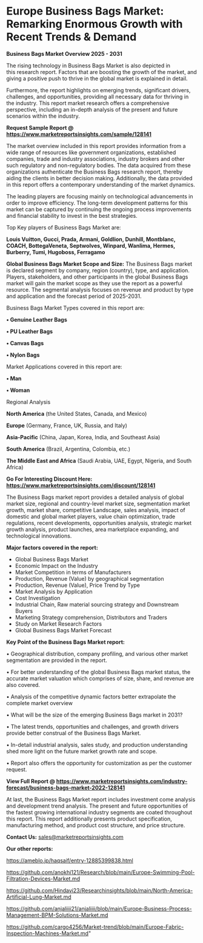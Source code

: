 # Europe Business Bags Market: Remarking Enormous Growth with Recent Trends & Demand

<Strong> Business Bags Market Overview 2025 - 2031</strong>

The rising technology in Business Bags Market is also depicted in this research report. Factors that are boosting the growth of the market, and giving a positive push to thrive in the global market is explained in detail.

Furthermore, the report highlights on emerging trends, significant drivers, challenges, and opportunities, providing all necessary data for thriving in the industry. This report market research offers a comprehensive perspective, including an in-depth analysis of the present and future scenarios within the industry.

<strong>Request Sample Report @ <a href=https://www.marketreportsinsights.com/sample/128141>https://www.marketreportsinsights.com/sample/128141</a></strong>

The market overview included in this report provides information from a wide range of resources like government organizations, established companies, trade and industry associations, industry brokers and other such regulatory and non-regulatory bodies. The data acquired from these organizations authenticate the Business Bags research report, thereby aiding the clients in better decision making. Additionally, the data provided in this report offers a contemporary understanding of the market dynamics.

The leading players are focusing mainly on technological advancements in order to improve efficiency. The long-term development patterns for this market can be captured by continuing the ongoing process improvements and financial stability to invest in the best strategies.

Top Key players of Business Bags Market are:

<strong>Louis Vuitton, Gucci, Prada, Armani, Goldlion, Dunhill, Montblanc, COACH, BottegaVeneta, Septwolves, Winpard, Wanlima, Hermes, Burberry, Tumi, Hugoboss, Ferragamo</strong>

<strong><b>Global Business Bags Market Scope and Size:</b></strong>
The Business Bags market is declared segment by company, region (country), type, and application. Players, stakeholders, and other participants in the global Business Bags market will gain the market scope as they use the report as a powerful resource. The segmental analysis focuses on revenue and product by type and application and the forecast period of 2025-2031.

Business Bags Market Types covered in this report are:

<strong>• Genuine Leather Bags

• PU Leather Bags

• Canvas Bags

• Nylon Bags</strong>

Market Applications covered in this report are:

<strong>• Man

• Woman</strong> 

Regional Analysis

<strong>North America</strong> (the United States, Canada, and Mexico)

<strong>Europe</strong> (Germany, France, UK, Russia, and Italy)

<strong>Asia-Pacific</strong> (China, Japan, Korea, India, and Southeast Asia)

<strong>South America</strong> (Brazil, Argentina, Colombia, etc.)

<strong>The Middle East and Africa</strong> (Saudi Arabia, UAE, Egypt, Nigeria, and South Africa)

<strong>Go For Interesting Discount Here: <a href=https://www.marketreportsinsights.com/discount/128141>https://www.marketreportsinsights.com/discount/128141</a></strong>

The Business Bags market report provides a detailed analysis of global market size, regional and country-level market size, segmentation market growth, market share, competitive Landscape, sales analysis, impact of domestic and global market players, value chain optimization, trade regulations, recent developments, opportunities analysis, strategic market growth analysis, product launches, area marketplace expanding, and technological innovations.

<strong><b>Major factors covered in the report:</b></strong>
<ul>
  <li>Global Business Bags Market </li>
  <li>Economic Impact on the Industry</li>
  <li>Market Competition in terms of Manufacturers</li>
  <li>Production, Revenue (Value) by geographical segmentation</li>
  <li>Production, Revenue (Value), Price Trend by Type</li>
  <li>Market Analysis by Application</li>
  <li>Cost Investigation</li>
  <li>Industrial Chain, Raw material sourcing strategy and Downstream Buyers</li>
  <li>Marketing Strategy comprehension, Distributors and Traders</li>
  <li>Study on Market Research Factors</li>
  <li>Global Business Bags Market Forecast</li>
</ul>

<strong><b>Key Point of the Business Bags Market report:</b></strong>

• Geographical distribution, company profiling, and various other market segmentation are provided in the report.

• For better understanding of the global Business Bags market status, the accurate market valuation which comprises of size, share, and revenue are also covered.

• Analysis of the competitive dynamic factors better extrapolate the complete market overview

• What will be the size of the emerging Business Bags market in 2031?

• The latest trends, opportunities and challenges, and growth drivers provide better construal of the Business Bags Market.

• In-detail industrial analysis, sales study, and production understanding shed more light on the future market growth rate and scope.

• Report also offers the opportunity for customization as per the customer request.

<strong><b>View Full Report @ <a href=https://www.marketreportsinsights.com/industry-forecast/business-bags-market-2022-128141>https://www.marketreportsinsights.com/industry-forecast/business-bags-market-2022-128141</a></b></strong>


At last, the Business Bags Market report includes investment come analysis and development trend analysis. The present and future opportunities of the fastest growing international industry segments are coated throughout this report. This report additionally presents product specification, manufacturing method, and product cost structure, and price structure.

<strong>Contact Us:</strong>
sales@marketreportsinsights.com

<strong>Our other reports:</strong>

<a href=https://ameblo.jp/haqsaif/entry-12885399838.html>https://ameblo.jp/haqsaif/entry-12885399838.html</a>

<a href=https://github.com/anokhi121/Research/blob/main/Europe-Swimming-Pool-Filtration-Devices-Market.md>https://github.com/anokhi121/Research/blob/main/Europe-Swimming-Pool-Filtration-Devices-Market.md</a>

<a href=https://github.com/Hindavi23/Researchinsights/blob/main/North-America-Artificial-Lung-Market.md>https://github.com/Hindavi23/Researchinsights/blob/main/North-America-Artificial-Lung-Market.md</a>

<a href=https://github.com/anjaliiii21/anjaliiii/blob/main/Europe-Business-Process-Management-BPM-Solutions-Market.md>https://github.com/anjaliiii21/anjaliiii/blob/main/Europe-Business-Process-Management-BPM-Solutions-Market.md</a>

<a href=https://github.com/cargo4256/Market-trend/blob/main/Europe-Fabric-Inspection-Machines-Market.md>https://github.com/cargo4256/Market-trend/blob/main/Europe-Fabric-Inspection-Machines-Market.md</a>"
